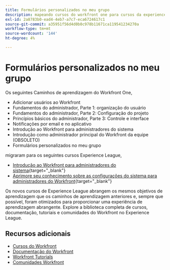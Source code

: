 ```yaml
---
title: Formulários personalizados no meu grupo
description: mapeando cursos do workfront one para cursos da experience league
exl-id: 2a8783b0-ead4-4eb7-a7c7-eca6724617c1
source-git-commit: a35951f56d4d0b0c978b11671ca119541234270a
workflow-type: tm+mt
source-wordcount: '144'
ht-degree: 4%

---
```


# Formulários personalizados no meu grupo

Os seguintes Caminhos de aprendizagem do Workfront One,

* Adicionar usuários ao Workfront
* Fundamentos do administrador, Parte 1: organização do usuário
* Fundamentos do administrador, Parte 2: Configuração do projeto
* Princípios básicos do administrador, Parte 3: Controle e interface
* Notificações por email e no aplicativo
* Introdução ao Workfront para administradores do sistema
* Introdução como administrador principal do Workfront da equipe (OBSOLETO)
* Formulários personalizados no meu grupo

migraram para os seguintes cursos Experience League,

* [Introdução ao Workfront para administradores do sistema](https://experienceleague.adobe.com/?recommended=Workfront-A-1-2022.1.admin){target="_blank"}
* [Aprimore seu conhecimento sobre as configurações do sistema para administradores do Workfront](https://experienceleague.adobe.com/?recommended=Workfront-A-1-2022.2.admin){target="_blank"}

Os novos cursos de Experience League abrangem os mesmos objetivos de aprendizagem que os caminhos de aprendizagem anteriores e, sempre que possível, foram otimizados para proporcionar uma experiência de aprendizagem abrangente.  Explore a biblioteca completa de cursos, documentação, tutoriais e comunidades do Workfront no Experience League.

## Recursos adicionais

* [Cursos do Workfront](https://experienceleague.adobe.com/?lang=en&amp;Solution=Workfront#courses)
* [Documentação do Workfront](https://experienceleague.adobe.com/docs/workfront.html)
* [Workfront Tutorials](https://experienceleague.adobe.com/docs/workfront-learn/tutorials-workfront/home.html)
* [Comunidades Workfront](https://experienceleaguecommunities.adobe.com/t5/workfront/ct-p/workfront)
